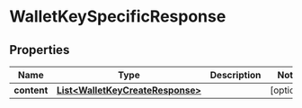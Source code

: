 
# WalletKeySpecificResponse

## Properties
Name | Type | Description | Notes
------------ | ------------- | ------------- | -------------
**content** | [**List&lt;WalletKeyCreateResponse&gt;**](WalletKeyCreateResponse.md) |  |  [optional]



